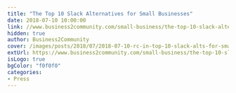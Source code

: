 ```yaml
---
title: "The Top 10 Slack Alternatives for Small Businesses"
date: 2018-07-10 10:00:00
link: //www.business2community.com/small-business/the-top-10-slack-alternatives-for-small-businesses-02087348
hidden: true
author: Business2Community
cover: /images/posts/2018/07/2018-07-10-rc-in-top-10-slack-alts-for-small-businesses/B2C-logo.jpg
extUrl: https://www.business2community.com/small-business/the-top-10-slack-alternatives-for-small-businesses-02087348
isLogo: true
bgColor: "f0f0f0"
categories:
- Press
---
```

